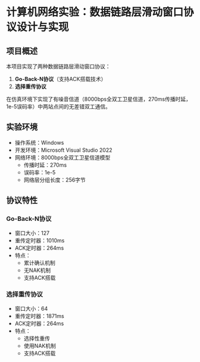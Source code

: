 # 计算机网络实验：数据链路层滑动窗口协议设计与实现

## 项目概述
本项目实现了两种数据链路层滑动窗口协议：
1. **Go-Back-N协议**（支持ACK搭载技术）
2. **选择重传协议**

在仿真环境下实现了有噪音信道（8000bps全双工卫星信道，270ms传播时延，1e-5误码率）中两站点间的无差错双工通信。

## 实验环境
- 操作系统：Windows
- 开发环境：Microsoft Visual Studio 2022
- 网络环境：8000bps全双工卫星信道模型
  - 传播时延：270ms
  - 误码率：1e-5
  - 网络层分组长度：256字节

## 协议特性
### Go-Back-N协议
- 窗口大小：127
- 重传定时器：1010ms
- ACK定时器：264ms
- 特点：
  - 累计确认机制
  - 无NAK机制
  - 支持ACK搭载

### 选择重传协议
- 窗口大小：64
- 重传定时器：1871ms
- ACK定时器：264ms
- 特点：
  - 选择性重传
  - 使用NAK机制
  - 支持ACK搭载